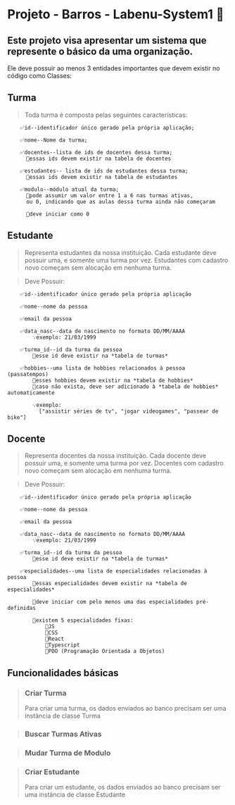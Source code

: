 <h1>Projeto - Barros - Labenu-System1 🏦</h1>
<h2>Este projeto visa apresentar um sistema que represente o básico da uma organização.</h2>


Ele deve possuir ao menos 3 entidades importantes que devem existir no código como Classes:

  
  <h2><strong>Turma</strong></h2>
  
  >Toda turma é composta pelas seguintes características:

        ✅id--identificador único gerado pela própria aplicação;

        ✅nome--Nome da turma;

        ✅docentes--lista de ids de docentes dessa turma;
          🔑essas ids devem existir na tabela de docentes

        ✅estudantes-- lista de ids de estudantes dessa turma;
          🔑essas ids devem existir na tabela de estudantes

        ✅modulo--módulo atual da turma;
          🔑pode assumir um valor entre 1 a 6 nas turmas ativas, 
          ou 0, indicando que as aulas dessa turma ainda não começaram
          
          🔑deve iniciar como 0


<h2><strong>Estudante</strong></h2>

>Representa estudantes da nossa instituição. Cada estudante deve possuir uma, e somente uma turma por vez. Estudantes com cadastro novo começam sem alocação em nenhuma turma.

>Deve Possuir: 

        ✅id--identificador único gerado pela própria aplicação

        ✅nome--nome da pessoa

        ✅email da pessoa

        ✅data_nasc--data de nascimento no formato DD/MM/AAAA
            💡exemplo: 21/03/1999
  
        ✅turma_id--id da turma da pessoa
            🔑esse id deve existir na *tabela de turmas*

        ✅hobbies--uma lista de hobbies relacionados à pessoa (passatempos)
            🔑esses hobbies devem existir na *tabela de hobbies*
            🔑caso não exista, deve ser adicionado à *tabela de hobbies* automaticamente
            
            💡exemplo:
              ["assistir séries de tv", "jogar videogames", "passear de bike"]


<h2><strong>Docente</strong></h2>

>Representa docentes da nossa instituição.  Cada docente deve possuir uma, e somente uma turma por vez. Docentes com cadastro novo começam sem alocação em nenhuma turma.

> Deve Possuir:

        ✅id--identificador único gerado pela própria aplicação

        ✅nome--nome da pessoa

        ✅email da pessoa

        ✅data_nasc--data de nascimento no formato DD/MM/AAAA
            💡exemplo: 21/03/1999
  
        ✅turma_id--id da turma da pessoa
            🔑esse id deve existir na *tabela de turmas*

        ✅especialidades--uma lista de especialidades relacionadas à pessoa
            🔑essas especialidades devem existir na *tabela de especialidades*

            🔑deve iniciar com pelo menos uma das especialidades pré-definidas
         
            🔑existem 5 especialidades fixas:
                📌JS
                📌CSS
                📌React
                📌Typescript
                📌POO (Programação Orientada a Objetos)


 <h2><strong>Funcionalidades básicas</strong></h2>

 ><h3><strong>Criar Turma</strong></h3>
  >Para criar uma turma, os dados enviados ao banco precisam ser uma instância de classe Turma

 ><h3><strong>Buscar Turmas Ativas</strong></h3>

 ><h3><strong>Mudar Turma de Modulo</strong></h3>

><h3><strong>Criar Estudante</strong></h3>
  >Para criar um estudante, os dados enviados ao banco precisam ser uma instância de classe Estudante